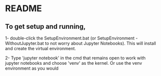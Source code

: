 # README #

## To get setup and running, 

1- double-click the SetupEnvironment.bat (or SetupEnvironment - WithoutJupyter.bat to not worry about Jupyter Notebooks). This will install and create the virtual environment.

2- Type 'jupyter notebook' in the cmd that remains open to work with jupyter notebooks and choose 'venv' as the kernel. Or use the venv environment as you would